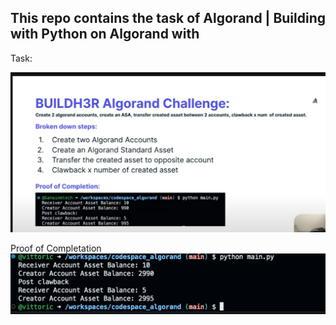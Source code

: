 ##  This repo contains the task of Algorand | Building with Python on Algorand with 

Task:

![alt text](imagen.png)


Proof of Completation
![alt text](imagen-1.png)